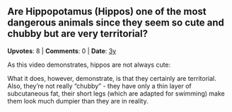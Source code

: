 ## Are Hippopotamus (Hippos) one of the most dangerous animals since they seem so cute and chubby but are very territorial?
    
**Upvotes**: 8 | **Comments**: 0 | **Date**: [3y](https://www.quora.com/Are-Hippopotamus-Hippos-one-of-the-most-dangerous-animals-since-they-seem-so-cute-and-chubby-but-are-very-territorial/answer/Gary-Meaney)

As this video demonstrates, hippos are not always cute:

What it does, however, demonstrate, is that they certainly are territorial. Also, they’re not really “chubby” - they have only a thin layer of subcutaneous fat, their short legs (which are adapted for swimming) make them look much dumpier than they are in reality.

